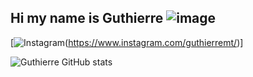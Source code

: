 ## Hi my name is Guthierre ![image](https://github.com/guthierremt/guthierremt/assets/92392933/8d4d4058-23fb-43e7-93f6-90e215e544f5)




[![Instagram](https://img.shields.io/badge/Instagram-E4405F?style=for-the-badge&logo=instagram&logoColor=white)(https://www.instagram.com/guthierremt/)]


![Guthierre GitHub stats](https://github-readme-stats.vercel.app/api?username=guthierremt&show_icons=true&theme=radical)
